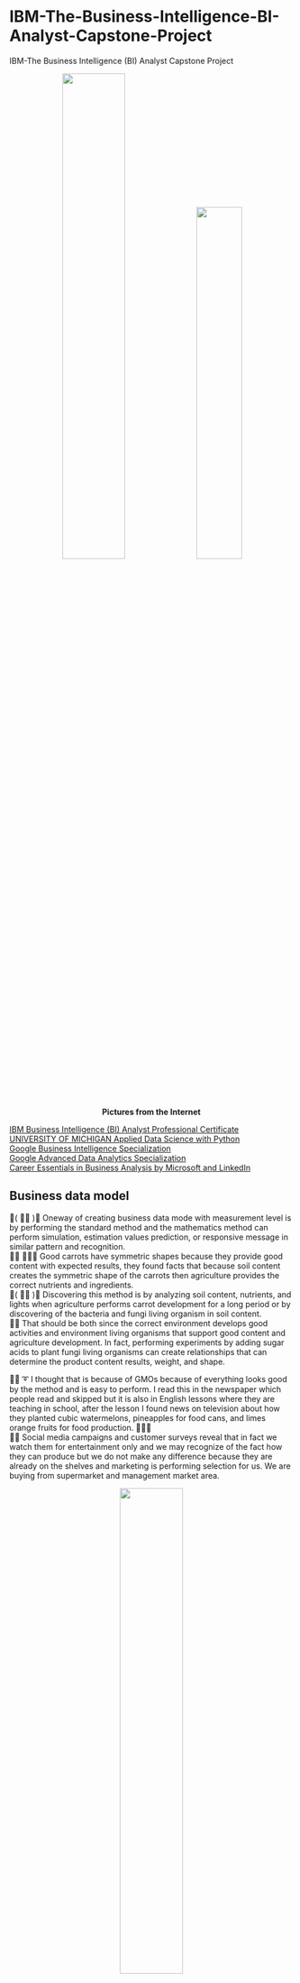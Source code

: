 # IBM-The-Business-Intelligence-BI-Analyst-Capstone-Project
IBM-The Business Intelligence (BI) Analyst Capstone Project

<p align="center" width="100%">
    <img width="47%" src="https://github.com/jkaewprateep/IBM-The-Business-Intelligence-BI-Analyst-Capstone-Project/blob/main/IBM-The-Business-Intelligence-BI-Analyst-Capstone-Project-instructors.png">
    <img width="40%" src="https://github.com/jkaewprateep/IBM-The-Business-Intelligence-BI-Analyst-Capstone-Project/blob/main/kid_01.png"> </br>
    <b> Pictures from the Internet </b> </br>
</p>

[IBM Business Intelligence (BI) Analyst Professional Certificate]( https://coursera.org/share/e14aac19af63f7a7b05fb2b5cb74f275 ) </br>
[UNIVERSITY OF MICHIGAN Applied Data Science with Python]( https://coursera.org/share/99b989f079284ca6cae2bb8981f58dfa ) </br>
[Google Business Intelligence Specialization]( https://coursera.org/share/4c62b008846078ee7a06bfc3ffc2b8ae ) </br>
[Google Advanced Data Analytics Specialization]( https://coursera.org/share/57da7e3513113927b5a73d88b6358475 ) </br>
[Career Essentials in Business Analysis by Microsoft and LinkedIn]( https://www.linkedin.com/learning/certificates/9c356f42629fc1382eaa1836bc5367c3058af40830a4c95b4b11d7094ad5f767 ) </br>

## Business data model ##

💃( 👩‍🏫 )💬 Oneway of creating business data mode with measurement level is by performing the standard method and the mathematics method can perform simulation, estimation values prediction, or responsive message in similar pattern and recognition. </br>
🦤💬 🥕🥕🥕 Good carrots have symmetric shapes because they provide good content with expected results, they found facts that because soil content creates the symmetric shape of the carrots then agriculture provides the correct nutrients and ingredients. </br>
💃( 👩‍🏫 )💬 Discovering this method is by analyzing soil content, nutrients, and lights when agriculture performs carrot development for a long period or by discovering of the bacteria and fungi living organism in soil content. </br>
🦤💬 That should be both since the correct environment develops good activities and environment living organisms that support good content and agriculture development. In fact, performing experiments by adding sugar acids to plant fungi living organisms can create relationships that can determine the product content results, weight, and shape. </br>

🐑💬 ➰ I thought that is because of GMOs because of everything looks good by the method and is easy to perform. I read this in the newspaper which people read and skipped but it is also in English lessons where they are teaching in school, after the lesson I found news on television about how they planted cubic watermelons, pineapples for food cans, and limes orange fruits for food production. 🍉🍍🍊 <br>
🧸💬 Social media campaigns and customer surveys reveal that in fact we watch them for entertainment only and we may recognize of the fact how they can produce but we do not make any difference because they are already on the shelves and marketing is performing selection for us. We are buying from supermarket and management market area. </br>

<p align="center" width="100%">
    <img width="47%" src="https://github.com/jkaewprateep/IBM-The-Business-Intelligence-BI-Analyst-Capstone-Project/blob/main/introduction.png">
    <img width="52.5%" src="https://github.com/jkaewprateep/IBM-The-Business-Intelligence-BI-Analyst-Capstone-Project/blob/main/kid_02.jpg"> </br>
    <b> Pictures from the Internet </b> </br>
</p>

## Continuous values and incrementation ## 

🐐💬 Data exploration reveals the truth that multiple times of activities can indicate the significance or identity of the function, linear logarithms are a scaling technique to make data change significant when occurrence can appear in many forms. One of them is the frequency graph when its behavior is in a period where we can determine who had the most and least effects from the activity in our observations. </br>
🐯💬 So we can have our traditional seats because ladies should be in the first row and boys protect our women as culture INFO. </br>
🐐💬 Now I can observe by sight who is the most diligent ‼️‼️ </br>

🦁💬 Have you noticed that everyone continuing on the same pattern will benefit the theater by screaming loud sounds HaHaHa +++  </br>

<p align="center" width="100%">
    <img width="47%" src="https://github.com/jkaewprateep/IBM-The-Business-Intelligence-BI-Analyst-Capstone-Project/blob/main/Basics%20Chart%20Creation.png">
    <img width="40%" src="https://github.com/jkaewprateep/IBM-The-Business-Intelligence-BI-Analyst-Capstone-Project/blob/main/spinning%20wheel.gif"> </br>
    <b> Pictures from the Internet </b> </br>
</p>

## Data Cleaning and Data preparation ##

🦭💬 Patterns and standardization is a personal method technique and it is a time-consuming process where many applications try to create applications with data patterns to create output datasets with clean data but there are always data that need to be learned, re-formats, standardized, and patterns mapping by the target or application flows balance. </br>
👧💬 🎈 Data must be correct by its meaning as in the example of file storage document that is valuable since they are true proven of source and their items in the references 🗄️🗂️ </br>
🧸💬  In fact you can store anything as long as you want but they can be used when and only when they can have reference existing or proven they are true by aligned of the same or contrast, I found this when I watched the Harry Potter movie in the documentary room where everything is massive after the fighting how they recover the damages documents ⁉️ </br>
🦭💬 Do you have the same meaning that you have a reference ⁉️ That is specific of it to be true. </br>

<p align="center" width="100%">
    <img width="47%" src="https://github.com/jkaewprateep/IBM-The-Business-Intelligence-BI-Analyst-Capstone-Project/blob/main/Data%20Cleaning.png">
    <img width="26.7%" src="https://github.com/jkaewprateep/IBM-The-Business-Intelligence-BI-Analyst-Capstone-Project/blob/main/routes.png"> </br>
    <b> Pictures from the Internet </b> </br>
</p>

## Pivot Table ##

🧸💬 A pivot table is important since the period is a good phase shift for the calculation of events and response for tracking of action and re-action in real life, accounting also knows period (T) for predicting current, and target statistics measurement values from providing relationship of the target scope in the study experiment. </br>
🐑💬 ➰ Common functions are built on the time-scale assumption except for aggregation functions because of our understanding and the pivot table can perform on both time-scales and linear scales to provide aggregation function example SUM, COUNT, or dimension functions Dot product, linear scales function and etc. </br>
🐐💬 That is important when creating a summation table, two-dimensional table, and contrast table for graphs, nowadays graph input accepts tabular data information input formats. </br>

🐣💬 Banana Tango Sieble is not a code word but an example of the problem domain that the Pivot table is solved fast in linear scales problem domain including telecommunications message and translation Tall-short word sentences. </br>
🦭💬 🍌 That is not the top performance there is a definition of Bravo now you have the banana ‼️ </br>

👧💬 🎈 At each time of the table, the Pivot collection of the kinetic energy and return it balance by the ideal of the instrument the short-tall problem domain is solved by finding different of the input sequence and working on a new input different, save of the most meaning and transform. Most repeating words or alphabets do not need more than one size of character to replace and continue new conversation input creating more meaning by the learner's experiences. </br>    

<p align="center" width="100%">
    <img width="47%" src="https://github.com/jkaewprateep/IBM-The-Business-Intelligence-BI-Analyst-Capstone-Project/blob/main/Pivot%20Table.png">
    <img width="40%" src="https://github.com/jkaewprateep/IBM-The-Business-Intelligence-BI-Analyst-Capstone-Project/blob/main/pivot%20time%20period.jpg"> </br>
    <b> Pictures from the Internet </b> </br>
</p>

## Data Query ##

🧸💬 Working with entails engagement problem is the patch-panels and specific balance of the input-output indicators, similar to selecting query columns and grouping but performed by the nature function of SQL statement command the pre-aggregate and post aggregate function. In the path panel, the standard is connected to all wired with specific indicators and labels when tools and instruments are selected of the bandwidths channels they required for work with the configuration function but it is special when they can have a reserved port with the communication port that support different synchronized speeds that is one of the high-end integrated communication boxes where the merged into telecommunication box. <br>
🐐💬 Entails grouping is the meaning of command information they communicated before but it is used in their development scopes when you can imagine the sub-blocks inside the connectors blocks that support communication of current, different channels and synchronous in the same box for unitilize id its speeds. </br>

🦭💬 Who had the entails problem needs to work on the assignment ... communication is important when you have the same message from both the communicator and the receiver. </br>
🧸💬⁉️ Sinor what is the door gate entail meaning ⁉️ </br>
🦭💬 Do not cracks between the door. </br>

<p align="center" width="100%">
    <img width="47%" src="https://github.com/jkaewprateep/IBM-The-Business-Intelligence-BI-Analyst-Capstone-Project/blob/main/Data%20Query.png">
    <img width="17.9%" src="https://github.com/jkaewprateep/IBM-The-Business-Intelligence-BI-Analyst-Capstone-Project/blob/main/kid_03.jpg"> </br>
    <b> Pictures from the Internet </b> </br>
</p>

## Data Analysis ##

🐑💬 ➰ The data analysis is similar to when you discovered the fossils first you may find the perfect piece match of what you are looking for continue working you may find the absolute path of your work about this year. Continue you may find new discoveries of the skill types and try to compare scales and what are they eating, further you find a whole piece of data and what they look like and now you are thinking about it or dreaming about it what is exactly of your discover and how the innovative ideas about it. </br>
🥺💬 I heart when somebody says Ammonites or sandstorms they are from the Historic Discovery Channel and they understand the same meaning since the satellite revealed the truth about both sides of the sandstorms. Both are discovered. </br>

🧸💬 Selection and scope of works both small historical discover are more important than the secrete of the sandstorms that take lives in an instance⁉️ </br> 
🐨🎁🎵🎶 Not except discovered of Chromanone Tomahawks </br> 

<p align="center" width="100%">
    <img width="47%" src="https://github.com/jkaewprateep/IBM-The-Business-Intelligence-BI-Analyst-Capstone-Project/blob/main/Data%20Analysis.png">
    <img width="35%" src="https://github.com/jkaewprateep/IBM-The-Business-Intelligence-BI-Analyst-Capstone-Project/blob/main/kid_04.jpg"> </br>
    <b> Pictures from the Internet </b> </br>
</p>

## Data Visualization ##

🦁💬 The visual-eyes-sation is not creating of new bigger eyes but information and detail displayed by the contrast and sense of the information, categorizing is a way to tell your group identity without telling anybody known from the communications and it is not a direct enchant of your eyes size but known your infomration from its column with saying communication. </br>
🦄💬 I'd like to have green-water because the plant can grow from protection resources. ( water shadow and forest walker, the magic of the gathering card games )  </br>

<p align="center" width="100%">
    <img width="47%" src="https://github.com/jkaewprateep/IBM-The-Business-Intelligence-BI-Analyst-Capstone-Project/blob/main/Data%20Visualization.png">
    <img width="38.3%" src="https://github.com/jkaewprateep/IBM-The-Business-Intelligence-BI-Analyst-Capstone-Project/blob/main/kid_05.jpg"> </br>
    <b> Pictures from the Internet </b> </br>
</p>
